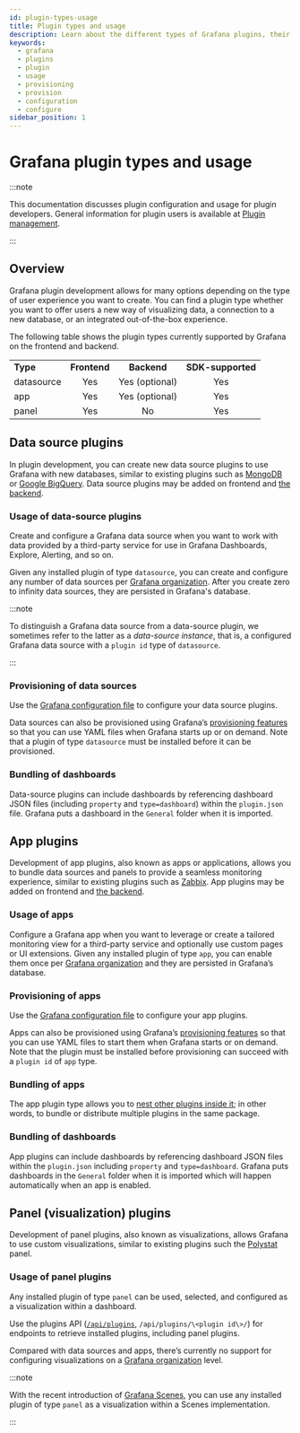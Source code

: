 ```yaml
---
id: plugin-types-usage
title: Plugin types and usage
description: Learn about the different types of Grafana plugins, their usage and configuration.
keywords:
  - grafana
  - plugins
  - plugin
  - usage
  - provisioning
  - provision
  - configuration
  - configure
sidebar_position: 1
---
```


# Grafana plugin types and usage

:::note

This documentation discusses plugin configuration and usage for plugin developers. General information for plugin users is available at [Plugin management](https://grafana.com/docs/grafana/latest/administration/plugin-management/).

::: 
## Overview

Grafana plugin development allows for many options depending on the type of user experience you want to create. You can find a plugin type whether you want to offer users a new way of visualizing data, a connection to a new database, or an integrated out-of-the-box experience. 

The following table shows the plugin types currently supported by Grafana on the frontend and backend. 

|                |                 |                |                            |
| -------------- | :-------------: | :------------: | :------------------------: |
| **Type**       | **Frontend** |   **Backend**  | **SDK-supported** |
| datasource     |       Yes       | Yes (optional) |             Yes            |
| app            |       Yes       | Yes (optional) |             Yes            |
| panel          |       Yes       |       No       |             Yes            |

## Data source plugins

In plugin development, you can create new data source plugins to use Grafana with new databases, similar to existing plugins such as [MongoDB](https://grafana.com/grafana/plugins/grafana-mongodb-datasource/) or [Google BigQuery](https://grafana.com/grafana/plugins/grafana-bigquery-datasource/). Data source plugins may be added on frontend and [the backend](./backend.md).

### Usage of data-source plugins

Create and configure a Grafana data source when you want to work with data provided by a third-party service for use in Grafana Dashboards, Explore, Alerting, and so on.

Given any installed plugin of type `datasource`, you can create and configure any number of data sources per [Grafana organization](https://grafana.com/docs/grafana/latest/administration/organization-management/#about-organizations). After you create zero to infinity data sources, they are persisted in Grafana's database. 

:::note

To distinguish a Grafana data source from a data-source plugin, we sometimes refer to the latter as a _data-source instance_, that is, a configured Grafana data source with a `plugin id` type of `datasource`.

:::


### Provisioning of data sources

Use the [Grafana configuration file](https://grafana.com/docs/grafana/latest/setup-grafana/configure-grafana/) to configure your data source plugins.

Data sources can also be provisioned using Grafana’s [provisioning features](https://grafana.com/docs/grafana/latest/administration/provisioning/) so that you can use YAML files when Grafana starts up or on demand. Note that a plugin of type `datasource` must be installed before it can be provisioned.

### Bundling of dashboards

Data-source plugins can include dashboards by referencing dashboard JSON files (including `property` and `type=dashboard`) within the `plugin.json` file. Grafana puts a dashboard in the `General` folder when it is imported.

## App plugins

Development of app plugins, also known as apps or applications, allows you to bundle data sources and panels to provide a seamless monitoring experience, similar to existing plugins such as [Zabbix](https://grafana.com/grafana/plugins/alexanderzobnin-zabbix-app/). App plugins may be added on frontend and [the backend](./backend.md).

### Usage of apps

Configure a Grafana app when you want to leverage or create a tailored monitoring view for a third-party service and optionally use custom pages or UI extensions. Given any installed plugin of type `app`, you can enable them once per [Grafana organization](https://grafana.com/docs/grafana/latest/administration/organization-management/#about-organizations) and they are persisted in Grafana’s database. 

### Provisioning of apps

Use the [Grafana configuration file](https://grafana.com/docs/grafana/latest/setup-grafana/configure-grafana/) to configure your app plugins.

Apps can also be provisioned using Grafana’s [provisioning features](https://grafana.com/docs/grafana/latest/administration/provisioning/) so that you can use YAML files to start them when Grafana starts or on demand. Note that the plugin must be installed before provisioning can succeed with a `plugin id` of `app` type.

### Bundling of apps

The app plugin type allows you to [nest other plugins inside it](../create-a-plugin/extend-a-plugin/nested-plugins); in other words, to bundle or distribute multiple plugins in the same package. 

### Bundling of dashboards

App plugins can include dashboards by referencing dashboard JSON files within the `plugin.json` including `property` and `type=dashboard`. Grafana puts dashboards in the `General` folder when it is imported which will happen automatically when an app is enabled.

## Panel (visualization) plugins

Development of panel plugins, also known as visualizations, allows Grafana to use custom visualizations, similar to existing plugins such the [Polystat](https://grafana.com/grafana/plugins/grafana-polystat-panel/) panel. 

### Usage of panel plugins

Any installed plugin of type `panel` can be used, selected, and configured as a visualization within a dashboard.

Use the plugins API ([`/api/plugins`](https://grafana.com/api/plugins), `/api/plugins/\<plugin id\>/`) for endpoints to retrieve installed plugins, including panel plugins. 

Compared with data sources and apps, there’s currently no support for configuring visualizations on a [Grafana organization](https://grafana.com/docs/grafana/latest/administration/organization-management/#about-organizations) level. 

:::note

With the recent introduction of [Grafana Scenes](https://grafana.com/developers/scenes), you can use any installed plugin of type `panel` as a visualization within a Scenes implementation.

:::